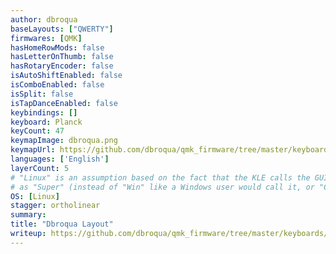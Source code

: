 ```yaml
---
author: dbroqua
baseLayouts: ["QWERTY"]
firmwares: [QMK]
hasHomeRowMods: false
hasLetterOnThumb: false
hasRotaryEncoder: false
isAutoShiftEnabled: false
isComboEnabled: false
isSplit: false
isTapDanceEnabled: false
keybindings: []
keyboard: Planck
keyCount: 47
keymapImage: dbroqua.png
keymapUrl: https://github.com/dbroqua/qmk_firmware/tree/master/keyboards/planck/keymaps/dbroqua
languages: ['English']
layerCount: 5
# "Linux" is an assumption based on the fact that the KLE calls the GUI modifier
# as "Super" (instead of "Win" like a Windows user would call it, or "Cmd" as a MacOS user would call it.
OS: [Linux]
stagger: ortholinear
summary: 
title: "Dbroqua Layout"
writeup: https://github.com/dbroqua/qmk_firmware/tree/master/keyboards/planck/keymaps/dbroqua/readme.md
---
```

